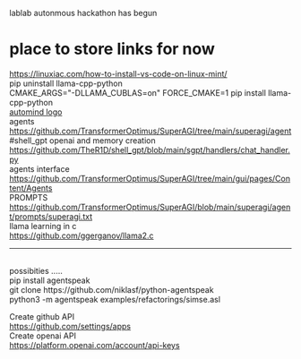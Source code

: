 lablab autonmous hackathon has begun<br />
# place to store links for now<br />
https://linuxiac.com/how-to-install-vs-code-on-linux-mint/<br />
pip uninstall llama-cpp-python<br />
CMAKE_ARGS="-DLLAMA_CUBLAS=on" FORCE_CMAKE=1 pip install llama-cpp-python<br />
<a href="https://opensea.io/assets/matic/0x2953399124f0cbb46d2cbacd8a89cf0599974963/7675060345879017836756807061815685501584179421371855056758523065871282208769">automind logo</a><br />
agents<br />
https://github.com/TransformerOptimus/SuperAGI/tree/main/superagi/agent<br />
#shell_gpt openai and memory creation<br />
https://github.com/TheR1D/shell_gpt/blob/main/sgpt/handlers/chat_handler.py<br />
agents interface<br />
https://github.com/TransformerOptimus/SuperAGI/tree/main/gui/pages/Content/Agents<br />
PROMPTS<br />
https://github.com/TransformerOptimus/SuperAGI/blob/main/superagi/agent/prompts/superagi.txt<br />
llama learning in c<br />
https://github.com/ggerganov/llama2.c<br />

-----------
<br />
possibities .....<br />
pip install agentspeak<br />
git clone https://github.com/niklasf/python-agentspeak<br />
python3 -m agentspeak examples/refactorings/simse.asl<br />

Create github API<br/>
https://github.com/settings/apps<br />
Create openai API<br />
https://platform.openai.com/account/api-keys<br />

